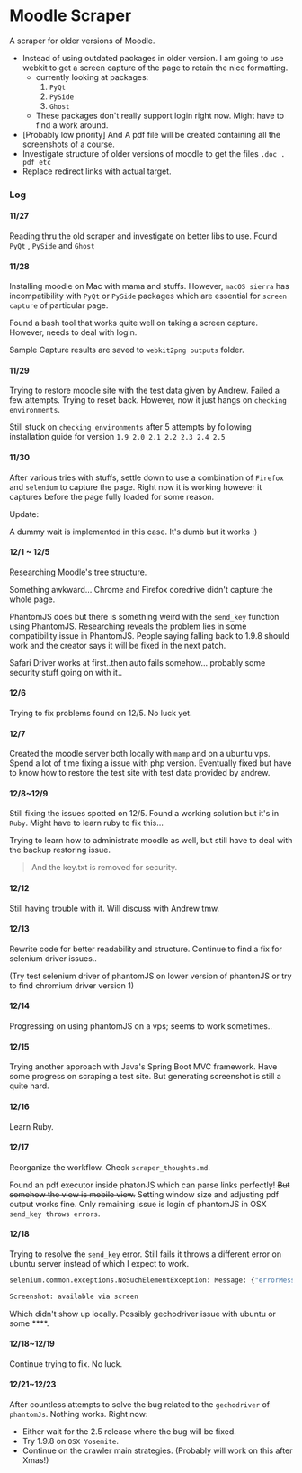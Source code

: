 # Moodle Scraper
A scraper for older versions of Moodle.

- Instead of using outdated packages in older version. I am going to use webkit to get a screen capture of the page to retain the nice formatting.
  - currently looking at packages:
    1. `PyQt`
    2. `PySide`
    3. `Ghost`
  - These packages don't really support login right now. Might have to find a work around.
- [Probably low priority] And A pdf file will be created containing all the screenshots of a course.
- Investigate structure of older versions of moodle to get the files `.doc . pdf etc`
- Replace redirect links with actual target.


### Log

#### 11/27

Reading thru the old scraper and investigate on better libs to use. Found `PyQt` , `PySide` and `Ghost`

#### 11/28

Installing moodle on Mac with mama and stuffs. However, `macOS sierra` has incompatibility with `PyQt` or `PySide` packages which are essential for `screen capture` of particular page.

Found a bash tool that works quite well on taking a screen capture. However, needs to deal with login.

Sample Capture results are saved to `webkit2png outputs` folder.

#### 11/29

Trying to restore moodle site with the test data given by Andrew. Failed a few attempts. Trying to reset back. However, now it just hangs on `checking environments`.

Still stuck on  `checking environments` after 5 attempts by following installation guide for version `1.9 2.0 2.1 2.2 2.3 2.4 2.5`

#### 11/30

After various tries with stuffs, settle down to use a combination of `Firefox` and `selenium` to capture the page. Right now it is working however it captures before the page fully loaded for some reason.

Update:

A dummy wait is implemented in this case. It's dumb but it works :)

#### 12/1 ~ 12/5

Researching Moodle's tree structure. 

Something awkward… Chrome and Firefox coredrive didn't capture the whole page.

PhantomJS does but there is something weird with the `send_key` function using PhantomJS. Researching reveals the problem lies in some compatibility issue in PhantomJS. People saying falling back to 1.9.8 should work and the creator says it will be fixed in the next patch.

Safari Driver works at first..then auto fails somehow… probably some security stuff going on with it..

#### 12/6

Trying to fix problems found on 12/5. No luck yet.

#### 12/7

Created the moodle server both locally with `mamp` and on a ubuntu vps. Spend a lot of time fixing a issue with php version. Eventually fixed but have to know how to restore the test site with test data provided by andrew.

#### 12/8~12/9

Still fixing the issues spotted on 12/5. Found a working solution but it's in `Ruby`. Might have to learn ruby to fix this…

Trying to learn how to administrate moodle as well, but still have to deal with the backup restoring issue.

> And the key.txt is removed for security.

#### 12/12

Still having trouble with it. Will discuss with Andrew tmw.

#### 12/13

Rewrite code for better readability and structure. Continue to find a fix for selenium driver issues..

(Try test selenium driver of phantomJS on lower version of phantonJS or try to find chromium driver version 1)

#### 12/14 

Progressing on using phantomJS on a vps; seems to work sometimes..

#### 12/15

Trying another approach with Java's Spring Boot MVC framework. Have some progress on scraping a test site. But generating screenshot is still a quite hard.

#### 12/16

Learn Ruby.

#### 12/17

Reorganize the workflow. Check `scraper_thoughts.md`.

Found an pdf executor inside phatonJS which can parse links perfectly! ~~But somehow the view is mobile view.~~ Setting window size and adjusting pdf output works fine. Only remaining issue is login of phantomJS in OSX `send_key throws errors`. 

#### 12/18

Trying to resolve the `send_key` error. Still fails it throws a different error on ubuntu server instead of which I expect to work.

```python
selenium.common.exceptions.NoSuchElementException: Message: {"errorMessage":"Unable to find element with xpath './/[@id='username']'","request":{"headers":{"Accept":"application/json","Accept-Encoding":"identity","Connection":"close","Content-Length":"104","Content-Type":"application/json;charset=UTF-8","Host":"127.0.0.1:59944","User-Agent":"Python-urllib/2.7"},"httpVersion":"1.1","method":"POST","post":"{\"using\": \"xpath\", \"sessionId\": \"cd1737c0-c5a7-11e6-b842-617fa01ef11c\", \"value\": \".//[@id='username']\"}","url":"/element","urlParsed":{"anchor":"","query":"","file":"element","directory":"/","path":"/element","relative":"/element","port":"","host":"","password":"","user":"","userInfo":"","authority":"","protocol":"","source":"/element","queryKey":{},"chunks":["element"]},"urlOriginal":"/session/cd1737c0-c5a7-11e6-b842-617fa01ef11c/element"}}

Screenshot: available via screen
```

Which didn't show up locally. Possibly gechodriver issue with ubuntu or some \****.

#### 12/18~12/19

Continue trying to fix. No luck.

#### 12/21~12/23

After countless attempts to solve the bug related to the `gechodriver` of `phantomJs`. Nothing works. Right now:

- Either wait for the 2.5 release where the bug will be fixed.
- Try 1.9.8 on `OSX Yosemite`.
- Continue on the crawler main strategies. (Probably will work on this after Xmas!)